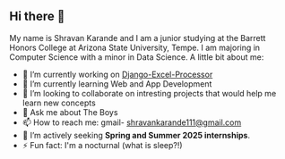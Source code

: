 ## Hi there 👋

<!--
**skarande3/skarande3** is a ✨ _special_ ✨ repository because its `README.md` (this file) appears on your GitHub profile.

Here are some ideas to get you started:
-->
My name is Shravan Karande and I am a junior studying at the Barrett Honors College at Arizona State University, Tempe. I am majoring in Computer Science with a minor in Data Science. A little bit about me:

- 🔭 I’m currently working on [Django-Excel-Processor](https://github.com/skarande3/Django-Excel-Processor)
- 🌱 I’m currently learning Web and App Development 
- 👯 I’m looking to collaborate on intresting projects that would help me learn new concepts 
- 💬 Ask me about The Boys 
- 📫 How to reach me: gmail- shravankarande111@gmail.com 
- 🔎 I’m actively seeking **Spring and Summer 2025 internships**.
- ⚡ Fun fact: I'm a nocturnal (what is sleep?!)

